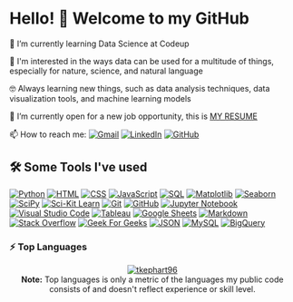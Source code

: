 # Hello! 👋 Welcome to my GitHub

🌱 I’m currently learning Data Science at Codeup

🔭 I'm interested in the ways data can be used for a multitude of things, especially for nature, science, and natural language

🤓 Always learning new things, such as data analysis techniques, data visualization tools, and machine learning models

🤔 I’m currently open for a new job opportunity, this is [MY RESUME](https://my.indeed.com/p/tylerk-4j0q6y6)

<p>
📫 How to reach me:
<a href="mailto:tkephart96@gmail.com"><img img src="https://img.shields.io/badge/gmail-%23EA4335.svg?style=plastic&logo=gmail&logoColor=white" alt="Gmail"/></a>
<a href="https://www.linkedin.com/in/tkephart96/"><img src="https://img.shields.io/badge/linkedin-%230A66C2.svg?style=plastic&logo=linkedin&logoColor=white" alt="LinkedIn"/></a>
<a href="https://github.com/tkephart96"><img src="https://img.shields.io/badge/github-%23181717.svg?style=plastic&logo=github&logoColor=white" alt="GitHub"/></a>
</p>

## 🛠️ Some Tools I've used

<p>
<a href="https://www.python.org" target="_blank">
<img alt="Python" src="https://img.shields.io/badge/-Python-0D1117?style=flat&logo=python"></a>
<a href="https://www.w3.org/html/" target="_blank"> <img alt="HTML" src="https://img.shields.io/badge/-HTML-0D1117?style=flat&logo=HTML5"></a>
<a href="https://www.w3schools.com/css/" target="_blank"><img alt="CSS" src="https://img.shields.io/badge/-CSS-0D1117?style=flat&logo=CSS3&logoColor=1572B6"></a>
<a href="https://developer.mozilla.org/en-US/docs/Web/JavaScript" target="_blank"> <img alt="JavaScript" src="https://img.shields.io/badge/-JavaScript-0D1117?style=flat&logo=javascript"></a>
<a href="https://www.w3schools.com/sql/default.asp"><img alt="SQL" src="https://img.shields.io/badge/-SQL-0D1117?style=flat&logo=sql"></a>
<a href="https://matplotlib.org/"><img alt="Matplotlib" src="https://img.shields.io/badge/-Matplotlib-0D1117?style=flat&logo=matplotlib"></a>
<a href="https://seaborn.pydata.org/tutorial/introduction"><img alt="Seaborn" src="https://img.shields.io/badge/-Seaborn-0D1117?style=flat&logo=seaborn"></a>
<a href="https://scipy.org/"><img alt="SciPy" src="https://img.shields.io/badge/-SciPy-0D1117?style=flat&logo=scipy"></a>
<a href="https://scikit-learn.org/stable/"><img alt="Sci-Kit Learn" src="https://img.shields.io/badge/-sklearn-0D1117?style=flat&logo=scikitlearn"></a>
<a href="https://git-scm.com/"><img alt="Git" src="https://img.shields.io/badge/-Git-0D1117?style=flat&logo=git"></a>
<a href="https://github.com/tkephart96"><img alt="GitHub" src="https://img.shields.io/badge/-GitHub-0D1117?style=flat&logo=github"></a>
<a href="https://jupyter.org/"><img alt="Jupyter Notebook" src="https://img.shields.io/badge/-Jupyter%20Notebook-0D1117?style=flat&logo=jupyter"></a>
<a href="https://code.visualstudio.com/"><img alt="Visual Studio Code" src="https://img.shields.io/badge/-VS%20Code-0D1117?style=flat&logo=visual-studio-code&logoColor=007ACC"></a>
<a href="https://public.tableau.com/app/discover"><img alt="Tableau" src="https://img.shields.io/badge/-Tableau-0D1117?style=flat&logo=tableau"></a>
<!-- <a href="https://docs.databricks.com/getting-started/community-edition.html"><img alt="Databricks" src="https://img.shields.io/badge/-Databricks-0D1117?style=flat&logo=databricks"></a> -->
<a href="https://www.google.com/sheets/about/"><img alt="Google Sheets" src="https://img.shields.io/badge/-Google%20Sheets-0D1117?style=flat&logo=google%20sheets"></a>
<a href="https://www.markdownguide.org/"><img alt="Markdown" src="https://img.shields.io/badge/-Markdown-0D1117?style=flat&logo=markdown"></a>
<a href="https://stackoverflow.com/"><img alt="Stack Overflow" src="https://img.shields.io/badge/-Stack%20Overflow-0D1117?style=flat&logo=stack-overflow"></a>
<a href="https://www.geeksforgeeks.org/"><img alt="Geek For Geeks" src="https://img.shields.io/badge/-geeksforgeeks-0D1117?style=flat&logo=geeksforgeeks"></a>
<a href="https://www.json.org/json-en.html"><img alt="JSON" img src="https://img.shields.io/badge/-json-0D1117?style=flat&logo=json"></a>
<a href="https://www.mysql.com/"><img alt="MySQL" src="https://img.shields.io/badge/-mysql-0D1117?&style=flat&logo=mysql"/></a>
<a href="https://cloud.google.com/bigquery"><img alt="BigQuery" src="https://img.shields.io/badge/-BigQuery-0D1117?&style=flat&logo=google"/></a>
</p>

### ⚡ Top Languages

<p align="center">
<a href="https://github.com/tkephart96">
<img src="https://github-readme-stats.vercel.app/api/top-langs/?username=tkephart96&theme=midnight-purple&bg_color=0D1117&hide_border=true&layout=compact" alt="tkephart96">
</a>
<br/>
<b>Note:</b> Top languages is only a metric of the languages my public code consists of and doesn't reflect experience or skill level.
</p>
<br/>
